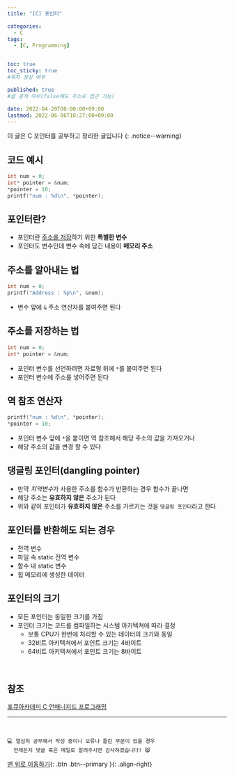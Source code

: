 ```yaml
---
title: "[C] 포인터" 

categories:
  - C
tags:
  - [C, Programming]


toc: true
toc_sticky: true
#목차 생성 여부

published: true
#글 공개 여부(false해도 주소로 접근 가능)

date: 2022-04-20T00:00:00+09:00
lastmod: 2022-06-06T10:27:00+09:00
---
```


이 글은 C 포인터를 공부하고 정리한 글입니다
{: .notice--warning}

## 코드 예시
```c
int num = 0;
int* pointer = &num;
*pointer = 10;
printf("num : %d\n", *pointer);
```

## 포인터란?
- 포인터란 <u>주소를 저장</u>하기 위한 **특별한 변수**
- 포인터도 변수인데 변수 속에 담긴 내용이 **메모리 주소**

## 주소를 알아내는 법
```c
int num = 0;
printf("Address : %p\n", &num);
```
- 변수 앞에 `&` 주소 연산자를 붙여주면 된다

## 주소를 저장하는 법
```c
int num = 0;
int* pointer = &num;
```
- 포인터 변수를 선언하려면 자료형 뒤에 `*`를 붙여주면 된다
- 포인터 변수에 주소를 넣어주면 된다

## 역 참조 연산자
```c
printf("num : %d\n", *pointer);
*pointer = 10;
```
- 포인터 변수 앞에 `*`을 붙이면 역 참조해서 해당 주소의 값을 가져오거나
- 해당 주소의 값을 변경 할 수 있다

## 댕글링 포인터(dangling pointer)
- 만약 *지역변수*가 사용한 주소를 함수가 반환하는 경우 함수가 끝나면
- 해당 주소는 **유효하지 않은** 주소가 된다
- 위와 같이 포인터가 **유효하지 않은** 주소를 가르키는 것을 `댕글링 포인터`라고 한다

## 포인터를 반환해도 되는 경우
- 전역 변수
- 파일 속 static 전역 변수
- 함수 내 static 변수
- 힙 메모리에 생성한 데이터

## 포인터의 크기
- 모든 포인터는 동일한 크기를 가짐
- 포인터 크기는 코드를 컴파일하는 시스템 아키텍쳐에 따라 결정
  - 보통 CPU가 한번에 처리할 수 있는 데이터의 크기와 동일
  - 32비트 아키텍쳐에서 포인트 크기는 4바이트
  - 64비트 아키텍쳐에서 포인트 크기는 8바이트

<br>

## 참조
[포큐아카데미 C 언매니지드 프로그래밍](https://pocu-ko.teachable.com/p/comp2200)

***
<br>

    💻 열심히 공부해서 작성 중이니 오류나 틀린 부분이 있을 경우 
      언제든지 댓글 혹은 메일로 알려주시면 감사하겠습니다! 😸

[맨 위로 이동하기](#){: .btn .btn--primary }{: .align-right}